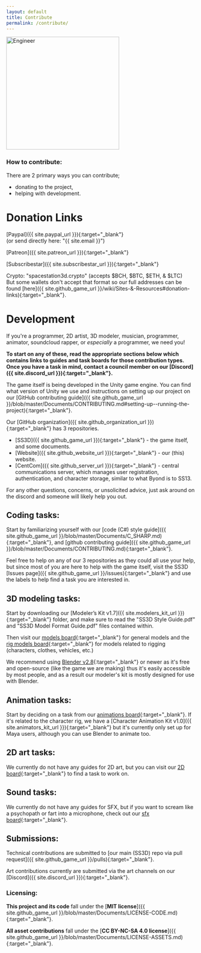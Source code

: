 ```yaml
---
layout: default
title: Contribute
permalink: /contribute/
---
```


<div class="image-float_right">
    <img src="{{ site.baseurl}}/assets/img/Engineer.png" alt="Engineer" width="300px">
</div>

### How to contribute:

There are 2 primary ways you can contribute;
- donating to the project, 
- helping with development.

# Donation Links

[Paypal]({{ site.paypal_url }}){:target="_blank"}<br>
(or send directly here: "{{ site.email }}")

[Patreon]({{ site.patreon_url }}){:target="_blank"}

[Subscribestar]({{ site.subscribestar_url }}){:target="_blank"}

Crypto: "spacestation3d.crypto" (accepts $BCH, $BTC, $ETH, & $LTC)<br>
But some wallets don't accept that format so our full addresses can be found [here]({{ site.github_game_url }}/wiki/Sites-&-Resources#donation-links){:target="_blank"}.

# Development

If you're a programmer, 2D artist, 3D modeler, musician, programmer, animator, soundcloud rapper, or *especially* a programmer, we need you!

**To start on any of these, read the appropriate sections below which contains links to guides and task boards for those contribution types. Once you have a task in mind, contact a council member on our [Discord]({{ site.discord_url }}){:target="_blank"}.**

The game itself is being developed in the Unity game engine. You can find what version of Unity we use and instructions on setting up our project on our [GitHub contributing guide]({{ site.github_game_url }}/blob/master/Documents/CONTRIBUTING.md#setting-up--running-the-project){:target="_blank"}.

Our [GitHub organization]({{ site.github_organization_url }}){:target="_blank"} has 3 repositories.
- [SS3D]({{ site.github_game_url }}){:target="_blank"} - the game itself, and some documents.
- [Website]({{ site.github_website_url }}){:target="_blank"} - our (this) website.
- [CentCom]({{ site.github_server_url }}){:target="_blank"} - central communications server, which manages user registration, authentication, and character storage, similar to what Byond is to SS13.

For any other questions, concerns, or unsolicited advice, just ask around on the discord and someone will likely help you out.

## Coding tasks:

Start by familiarizing yourself with our [code (C#) style guide]({{ site.github_game_url }}/blob/master/Documents/C_SHARP.md){:target="_blank"}, and [github contributing guide]({{ site.github_game_url }}/blob/master/Documents/CONTRIBUTING.md){:target="_blank"}.

Feel free to help on any of our 3 repositories as they could all use your help, but since most of you are here to help with the game itself, visit the SS3D [Issues page]({{ site.github_game_url }}/issues){:target="_blank"} and use the labels to help find a task you are interested in. 

## 3D modeling tasks:

Start by downloading our [Modeler’s Kit v1.7]({{ site.modelers_kit_url }}){:target="_blank"} folder, and make sure to read the "SS3D Style Guide.pdf" and "SS3D Model Format Guide.pdf" files contained within.

Then visit our [models board](https://trello.com/b/ZVcDitv0/ss3d-model-list){:target="_blank"} for general models and the [rig models board](https://trello.com/b/cyDuUYyv/ss3d-rig-models){:target="_blank"} for models related to rigging (characters, clothes, vehicles, etc.)

We recommend using [Blender v2.8](https://www.blender.org/download/releases/){:target="_blank"} or newer as it's free and open-source (like the game we are making) thus it's easily accessible by most people, and as a result our modeler's kit is mostly designed for use with Blender.

## Animation tasks:

Start by deciding on a task from our [animations board](https://trello.com/b/xZ5bhNWw/ss3d-animations){:target="_blank"}. If it's related to the character rig, we have a [Character Animation Kit v1.0]({{ site.animators_kit_url }}){:target="_blank"} but it's currently only set up for Maya users, although you can use Blender to animate too.

## 2D art tasks:

We currently do not have any guides for 2D art, but you can visit our [2D board](https://trello.com/b/XVZ95Hjq/ss3d-2d){:target="_blank"} to find a task to work on.

## Sound tasks:

We currently do not have any guides for SFX, but if you want to scream like a psychopath or fart into a microphone, check out our [sfx board](https://trello.com/b/k6pWgJE0/ss3d-sound-design){:target="_blank"}.

## Submissions:

Technical contributions are submitted to [our main (SS3D) repo via pull request]({{ site.github_game_url }}/pulls){:target="_blank"}.

Art contributions currently are submitted via the art channels on our [Discord]({{ site.discord_url }}){:target="_blank"}.

### Licensing:

**This project and its code** fall under the [**MIT license**]({{ site.github_game_url }}/blob/master/Documents/LICENSE-CODE.md){:target="_blank"}.

**All asset contributions** fall under the [**CC BY-NC-SA 4.0 license**]({{ site.github_game_url }}/blob/master/Documents/LICENSE-ASSETS.md){:target="_blank"}.
